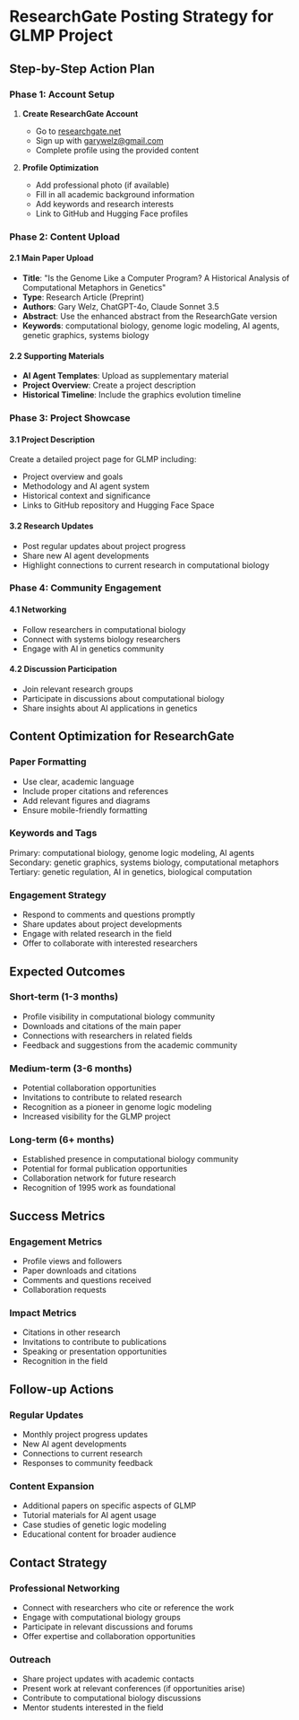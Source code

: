 # ResearchGate Posting Strategy for GLMP Project

## Step-by-Step Action Plan

### Phase 1: Account Setup
1. **Create ResearchGate Account**
   - Go to [researchgate.net](https://researchgate.net)
   - Sign up with garywelz@gmail.com
   - Complete profile using the provided content

2. **Profile Optimization**
   - Add professional photo (if available)
   - Fill in all academic background information
   - Add keywords and research interests
   - Link to GitHub and Hugging Face profiles

### Phase 2: Content Upload

#### 2.1 Main Paper Upload
- **Title**: "Is the Genome Like a Computer Program? A Historical Analysis of Computational Metaphors in Genetics"
- **Type**: Research Article (Preprint)
- **Authors**: Gary Welz, ChatGPT-4o, Claude Sonnet 3.5
- **Abstract**: Use the enhanced abstract from the ResearchGate version
- **Keywords**: computational biology, genome logic modeling, AI agents, genetic graphics, systems biology

#### 2.2 Supporting Materials
- **AI Agent Templates**: Upload as supplementary material
- **Project Overview**: Create a project description
- **Historical Timeline**: Include the graphics evolution timeline

### Phase 3: Project Showcase

#### 3.1 Project Description
Create a detailed project page for GLMP including:
- Project overview and goals
- Methodology and AI agent system
- Historical context and significance
- Links to GitHub repository and Hugging Face Space

#### 3.2 Research Updates
- Post regular updates about project progress
- Share new AI agent developments
- Highlight connections to current research in computational biology

### Phase 4: Community Engagement

#### 4.1 Networking
- Follow researchers in computational biology
- Connect with systems biology researchers
- Engage with AI in genetics community

#### 4.2 Discussion Participation
- Join relevant research groups
- Participate in discussions about computational biology
- Share insights about AI applications in genetics

## Content Optimization for ResearchGate

### Paper Formatting
- Use clear, academic language
- Include proper citations and references
- Add relevant figures and diagrams
- Ensure mobile-friendly formatting

### Keywords and Tags
Primary: computational biology, genome logic modeling, AI agents
Secondary: genetic graphics, systems biology, computational metaphors
Tertiary: genetic regulation, AI in genetics, biological computation

### Engagement Strategy
- Respond to comments and questions promptly
- Share updates about project developments
- Engage with related research in the field
- Offer to collaborate with interested researchers

## Expected Outcomes

### Short-term (1-3 months)
- Profile visibility in computational biology community
- Downloads and citations of the main paper
- Connections with researchers in related fields
- Feedback and suggestions from the academic community

### Medium-term (3-6 months)
- Potential collaboration opportunities
- Invitations to contribute to related research
- Recognition as a pioneer in genome logic modeling
- Increased visibility for the GLMP project

### Long-term (6+ months)
- Established presence in computational biology community
- Potential for formal publication opportunities
- Collaboration network for future research
- Recognition of 1995 work as foundational

## Success Metrics

### Engagement Metrics
- Profile views and followers
- Paper downloads and citations
- Comments and questions received
- Collaboration requests

### Impact Metrics
- Citations in other research
- Invitations to contribute to publications
- Speaking or presentation opportunities
- Recognition in the field

## Follow-up Actions

### Regular Updates
- Monthly project progress updates
- New AI agent developments
- Connections to current research
- Responses to community feedback

### Content Expansion
- Additional papers on specific aspects of GLMP
- Tutorial materials for AI agent usage
- Case studies of genetic logic modeling
- Educational content for broader audience

## Contact Strategy

### Professional Networking
- Connect with researchers who cite or reference the work
- Engage with computational biology groups
- Participate in relevant discussions and forums
- Offer expertise and collaboration opportunities

### Outreach
- Share project updates with academic contacts
- Present work at relevant conferences (if opportunities arise)
- Contribute to computational biology discussions
- Mentor students interested in the field